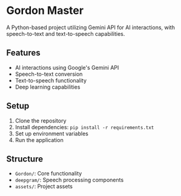 # Gordon Master

A Python-based project utilizing Gemini API for AI interactions, with speech-to-text and text-to-speech capabilities.

## Features

- AI interactions using Google's Gemini API
- Speech-to-text conversion
- Text-to-speech functionality
- Deep learning capabilities

## Setup

1. Clone the repository
2. Install dependencies: `pip install -r requirements.txt`
3. Set up environment variables
4. Run the application

## Structure

- `Gordon/`: Core functionality
- `deepgram/`: Speech processing components
- `assets/`: Project assets

